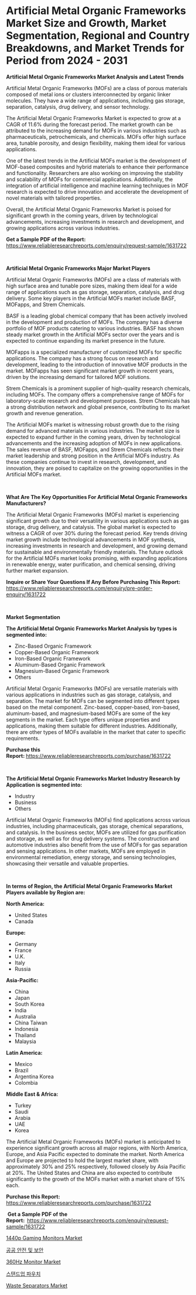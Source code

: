 <p><h1>Artificial Metal Organic Frameworks Market Size and Growth, Market Segmentation, Regional and Country Breakdowns, and Market Trends for Period from 2024 -  2031</h1></p><p><strong>Artificial Metal Organic Frameworks Market Analysis and Latest Trends</strong></p>
<p><p>Artificial Metal Organic Frameworks (MOFs) are a class of porous materials composed of metal ions or clusters interconnected by organic linker molecules. They have a wide range of applications, including gas storage, separation, catalysis, drug delivery, and sensor technology.</p><p>The Artificial Metal Organic Frameworks Market is expected to grow at a CAGR of 11.6% during the forecast period. The market growth can be attributed to the increasing demand for MOFs in various industries such as pharmaceuticals, petrochemicals, and chemicals. MOFs offer high surface area, tunable porosity, and design flexibility, making them ideal for various applications.</p><p>One of the latest trends in the Artificial MOFs market is the development of MOF-based composites and hybrid materials to enhance their performance and functionality. Researchers are also working on improving the stability and scalability of MOFs for commercial applications. Additionally, the integration of artificial intelligence and machine learning techniques in MOF research is expected to drive innovation and accelerate the development of novel materials with tailored properties.</p><p>Overall, the Artificial Metal Organic Frameworks Market is poised for significant growth in the coming years, driven by technological advancements, increasing investments in research and development, and growing applications across various industries.</p></p>
<p><strong>Get a Sample PDF of the Report:&nbsp;</strong> <a href="https://www.reliableresearchreports.com/enquiry/request-sample/1631722">https://www.reliableresearchreports.com/enquiry/request-sample/1631722</a></p>
<p>&nbsp;</p>
<p><strong>Artificial Metal Organic Frameworks Major Market Players</strong></p>
<p><p>Artificial Metal Organic Frameworks (MOFs) are a class of materials with high surface area and tunable pore sizes, making them ideal for a wide range of applications such as gas storage, separation, catalysis, and drug delivery. Some key players in the Artificial MOFs market include BASF, MOFapps, and Strem Chemicals.</p><p>BASF is a leading global chemical company that has been actively involved in the development and production of MOFs. The company has a diverse portfolio of MOF products catering to various industries. BASF has shown steady market growth in the Artificial MOFs sector over the years and is expected to continue expanding its market presence in the future.</p><p>MOFapps is a specialized manufacturer of customized MOFs for specific applications. The company has a strong focus on research and development, leading to the introduction of innovative MOF products in the market. MOFapps has seen significant market growth in recent years, driven by the increasing demand for tailored MOF solutions.</p><p>Strem Chemicals is a prominent supplier of high-quality research chemicals, including MOFs. The company offers a comprehensive range of MOFs for laboratory-scale research and development purposes. Strem Chemicals has a strong distribution network and global presence, contributing to its market growth and revenue generation.</p><p>The Artificial MOFs market is witnessing robust growth due to the rising demand for advanced materials in various industries. The market size is expected to expand further in the coming years, driven by technological advancements and the increasing adoption of MOFs in new applications. The sales revenue of BASF, MOFapps, and Strem Chemicals reflects their market leadership and strong position in the Artificial MOFs industry. As these companies continue to invest in research, development, and innovation, they are poised to capitalize on the growing opportunities in the Artificial MOFs market.</p></p>
<p>&nbsp;</p>
<p><strong>What Are The Key Opportunities For Artificial Metal Organic Frameworks Manufacturers?</strong></p>
<p><p>The Artificial Metal Organic Frameworks (MOFs) market is experiencing significant growth due to their versatility in various applications such as gas storage, drug delivery, and catalysis. The global market is expected to witness a CAGR of over 30% during the forecast period. Key trends driving market growth include technological advancements in MOF synthesis, increasing investments in research and development, and growing demand for sustainable and environmentally friendly materials. The future outlook for the Artificial MOFs market looks promising, with expanding applications in renewable energy, water purification, and chemical sensing, driving further market expansion.</p></p>
<p><strong>Inquire or Share Your Questions If Any Before Purchasing This Report:</strong> <a href="https://www.reliableresearchreports.com/enquiry/pre-order-enquiry/1631722">https://www.reliableresearchreports.com/enquiry/pre-order-enquiry/1631722</a></p>
<p>&nbsp;</p>
<p><strong>Market Segmentation</strong></p>
<p><strong>The Artificial Metal Organic Frameworks Market Analysis by types is segmented into:</strong></p>
<p><ul><li>Zinc-Based Organic Framework</li><li>Copper-Based Organic Framework</li><li>Iron-Based Organic Framework</li><li>Aluminum-Based Organic Framework</li><li>Magnesium-Based Organic Framework</li><li>Others</li></ul></p>
<p><p>Artificial Metal Organic Frameworks (MOFs) are versatile materials with various applications in industries such as gas storage, catalysis, and separation. The market for MOFs can be segmented into different types based on the metal component. Zinc-based, copper-based, iron-based, aluminum-based, and magnesium-based MOFs are some of the key segments in the market. Each type offers unique properties and applications, making them suitable for different industries. Additionally, there are other types of MOFs available in the market that cater to specific requirements.</p></p>
<p><strong>Purchase this Report:&nbsp;</strong><a href="https://www.reliableresearchreports.com/purchase/1631722">https://www.reliableresearchreports.com/purchase/1631722</a></p>
<p>&nbsp;</p>
<p><strong>The Artificial Metal Organic Frameworks Market Industry Research by Application is segmented into:</strong></p>
<p><ul><li>Industry</li><li>Business</li><li>Others</li></ul></p>
<p><p>Artificial Metal Organic Frameworks (MOFs) find applications across various industries, including pharmaceuticals, gas storage, chemical separations, and catalysis. In the business sector, MOFs are utilized for gas purification and storage, as well as for drug delivery systems. The construction and automotive industries also benefit from the use of MOFs for gas separation and sensing applications. In other markets, MOFs are employed in environmental remediation, energy storage, and sensing technologies, showcasing their versatile and valuable properties.</p></p>
<p>&nbsp;</p>
<p><strong>In terms of Region, the Artificial Metal Organic Frameworks Market Players available by Region are:</strong></p>
<p>
    <p> <strong> North America: </strong>
        <ul>
            <li>United States</li>
            <li>Canada</li>
        </ul>
        </p> 
    <p> <strong> Europe: </strong>
        <ul>
            <li>Germany</li>
            <li>France</li>
            <li>U.K.</li>
            <li>Italy</li>
            <li>Russia</li>
        </ul>
        </p> 
    <p> <strong> Asia-Pacific: </strong>
        <ul>
            <li>China</li>
            <li>Japan</li>
            <li>South Korea</li>
            <li>India</li>
            <li>Australia</li>
            <li>China Taiwan</li>
            <li>Indonesia</li>
            <li>Thailand</li>
            <li>Malaysia</li>
        </ul>
        </p> 
    <p> <strong> Latin America: </strong>
        <ul>
            <li>Mexico</li>
            <li>Brazil</li>
            <li>Argentina Korea</li>
            <li>Colombia</li>
        </ul>
        </p> 
    <p> <strong> Middle East & Africa: </strong>
        <ul>
            <li>Turkey</li>
            <li>Saudi</li>
            <li>Arabia</li>
            <li>UAE</li>
            <li>Korea</li>
        </ul>
    </p>
    </p>
<p><p>The Artificial Metal Organic Frameworks (MOFs) market is anticipated to experience significant growth across all major regions, with North America, Europe, and Asia Pacific expected to dominate the market. North America and Europe are projected to hold the largest market share, with approximately 30% and 25% respectively, followed closely by Asia Pacific at 20%. The United States and China are also expected to contribute significantly to the growth of the MOFs market with a market share of 15% each.</p></p>
<p><strong>Purchase this Report: </strong><a href="https://www.reliableresearchreports.com/purchase/1631722">https://www.reliableresearchreports.com/purchase/1631722</a></p>
<p>&nbsp;<strong>Get a Sample PDF of the Report:&nbsp;&nbsp;</strong><a href="https://www.reliableresearchreports.com/enquiry/request-sample/1631722">https://www.reliableresearchreports.com/enquiry/request-sample/1631722</a></p>
<p><strong></strong></p>
<p><p><a href="https://view.publitas.com/reportprime-1/1440p-gaming-monitors-market-analysis-examines-its-scope-on-growth-opportunities-and-forecasted-trends-spanning-from-2024-to-2031/">1440p Gaming Monitors Market</a></p><p><a href="https://medium.com/@airanohannonzb68e5pb53oc1/%EA%B3%B5%EA%B3%B5-%EC%95%88%EC%A0%84-%EB%B0%8F-%EB%B3%B4%EC%95%88-%EC%8B%9C%EC%9E%A5%EC%9D%80-%EC%8B%9C%EC%9E%A5-%EC%A0%90%EC%9C%A0%EC%9C%A8-%EA%B7%9C%EB%AA%A8-%EB%B0%8F-2031%EB%85%84%EA%B9%8C%EC%A7%80-%EC%98%88%EC%83%81%EB%90%9C-%EC%98%88%EC%B8%A1%EC%97%90-%EC%B4%88%EC%A0%90%EC%9D%84-%EB%A7%9E%EC%B6%A5%EB%8B%88%EB%8B%A4-04ae3c1075ea">공공 안전 및 보안</a></p><p><a href="https://view.publitas.com/reportprime-1/360hz-monitor-market-research-report-provides-thorough-industry-overview-which-offers-an-in-depth-analysis-of-product-trends-and-new-market-divisions/">360Hz Monitor Market</a></p><p><a href="https://medium.com/@airanohannonzb68e5pb53oc1/%EC%8A%A4%ED%83%A0%EB%93%9C-%EC%97%85-%ED%8C%8C%EC%9A%B0%EC%B9%98-%EC%8B%9C%EC%9E%A5-%EA%B2%BD%EC%9F%81-%EB%B6%84%EC%84%9D-%EC%8B%9C%EC%9E%A5-%ED%8A%B8%EB%A0%8C%EB%93%9C-%EB%B0%8F-2031%EB%85%84%EA%B9%8C%EC%A7%80%EC%9D%98-%EC%98%88%EC%B8%A1-b20d301bc03d">스탠드업 파우치</a></p><p><a href="https://simplistic-meeting-7ee.notion.site/Waste-Separators-Market-Analysis-and-Market-Size-Global-Industry-Overview-Market-Segmentation-and--750efb555d8e444682c5b841d8ea7e90">Waste Separators Market</a></p></p>